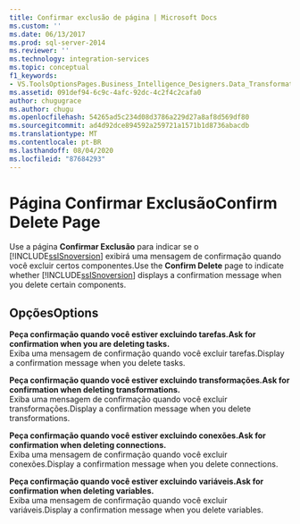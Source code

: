 ```yaml
---
title: Confirmar exclusão de página | Microsoft Docs
ms.custom: ''
ms.date: 06/13/2017
ms.prod: sql-server-2014
ms.reviewer: ''
ms.technology: integration-services
ms.topic: conceptual
f1_keywords:
- VS.ToolsOptionsPages.Business_Intelligence_Designers.Data_Transformation_Designers.Comfirm_Delete
ms.assetid: 091def94-6c9c-4afc-92dc-4c2f4c2cafa0
author: chugugrace
ms.author: chugu
ms.openlocfilehash: 54265ad5c234d08d3786a229d27a8af8d569df80
ms.sourcegitcommit: ad4d92dce894592a259721a1571b1d8736abacdb
ms.translationtype: MT
ms.contentlocale: pt-BR
ms.lasthandoff: 08/04/2020
ms.locfileid: "87684293"
---
```

# <a name="confirm-delete-page"></a><span data-ttu-id="8eb00-102">Página Confirmar Exclusão</span><span class="sxs-lookup"><span data-stu-id="8eb00-102">Confirm Delete Page</span></span>
  <span data-ttu-id="8eb00-103">Use a página **Confirmar Exclusão** para indicar se o [!INCLUDE[ssISnoversion](../includes/ssisnoversion-md.md)] exibirá uma mensagem de confirmação quando você excluir certos componentes.</span><span class="sxs-lookup"><span data-stu-id="8eb00-103">Use the **Confirm Delete** page to indicate whether [!INCLUDE[ssISnoversion](../includes/ssisnoversion-md.md)] displays a confirmation message when you delete certain components.</span></span>  
  
## <a name="options"></a><span data-ttu-id="8eb00-104">Opções</span><span class="sxs-lookup"><span data-stu-id="8eb00-104">Options</span></span>  
 <span data-ttu-id="8eb00-105">**Peça confirmação quando você estiver excluindo tarefas.**</span><span class="sxs-lookup"><span data-stu-id="8eb00-105">**Ask for confirmation when you are deleting tasks.**</span></span>  
 <span data-ttu-id="8eb00-106">Exiba uma mensagem de confirmação quando você excluir tarefas.</span><span class="sxs-lookup"><span data-stu-id="8eb00-106">Display a confirmation message when you delete tasks.</span></span>  
  
 <span data-ttu-id="8eb00-107">**Peça confirmação quando você estiver excluindo transformações.**</span><span class="sxs-lookup"><span data-stu-id="8eb00-107">**Ask for confirmation when deleting transformations.**</span></span>  
 <span data-ttu-id="8eb00-108">Exiba uma mensagem de confirmação quando você excluir transformações.</span><span class="sxs-lookup"><span data-stu-id="8eb00-108">Display a confirmation message when you delete transformations.</span></span>  
  
 <span data-ttu-id="8eb00-109">**Peça confirmação quando você estiver excluindo conexões.**</span><span class="sxs-lookup"><span data-stu-id="8eb00-109">**Ask for confirmation when deleting connections.**</span></span>  
 <span data-ttu-id="8eb00-110">Exiba uma mensagem de confirmação quando você excluir conexões.</span><span class="sxs-lookup"><span data-stu-id="8eb00-110">Display a confirmation message when you delete connections.</span></span>  
  
 <span data-ttu-id="8eb00-111">**Peça confirmação quando você estiver excluindo variáveis.**</span><span class="sxs-lookup"><span data-stu-id="8eb00-111">**Ask for confirmation when deleting variables.**</span></span>  
 <span data-ttu-id="8eb00-112">Exiba uma mensagem de confirmação quando você excluir variáveis.</span><span class="sxs-lookup"><span data-stu-id="8eb00-112">Display a confirmation message when you delete variables.</span></span>  
  
  
